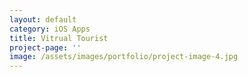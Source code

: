 ```yaml
---
layout: default
category: iOS Apps
title: Vitrual Tourist
project-page: ''
image: /assets/images/portfolio/project-image-4.jpg
---
```


